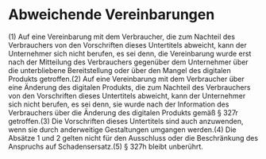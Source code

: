 # Abweichende Vereinbarungen

(1) Auf eine Vereinbarung mit dem Verbraucher, die zum Nachteil des Verbrauchers von den Vorschriften dieses Untertitels abweicht, kann der Unternehmer sich nicht berufen, es sei denn, die Vereinbarung wurde erst nach der Mitteilung des Verbrauchers gegenüber dem Unternehmer über die unterbliebene Bereitstellung oder über den Mangel des digitalen Produkts getroffen.(2) Auf eine Vereinbarung mit dem Verbraucher über eine Änderung des digitalen Produkts, die zum Nachteil des Verbrauchers von den Vorschriften dieses Untertitels abweicht, kann der Unternehmer sich nicht berufen, es sei denn, sie wurde nach der Information des Verbrauchers über die Änderung des digitalen Produkts gemäß § 327r getroffen.(3) Die Vorschriften dieses Untertitels sind auch anzuwenden, wenn sie durch anderweitige Gestaltungen umgangen werden.(4) Die Absätze 1 und 2 gelten nicht für den Ausschluss oder die Beschränkung des Anspruchs auf Schadensersatz.(5) § 327h bleibt unberührt. 

